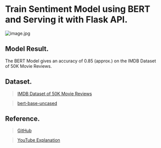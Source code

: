 # Train Sentiment Model using BERT and Serving it with Flask API.

![image.jpg](https://i.ytimg.com/vi/XaU4jr5xDo0/maxresdefault.jpg)

## Model Result.

The BERT Model gives an accuracy of 0.85 (approx.) on the IMDB Dataset of 50K Movie Reviews.

## Dataset.

> [IMDB Dataset of 50K Movie Reviews](https://www.kaggle.com/datasets/lakshmi25npathi/imdb-dataset-of-50k-movie-reviews)

> [bert-base-uncased](https://www.kaggle.com/datasets/abhishek/bert-base-uncased)

## Reference.

> [GitHub](https://github.com/abhishekkrthakur/bert-sentiment)

> [YouTube Explanation](https://www.youtube.com/watch?v=hinZO--TEk4)